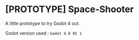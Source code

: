 # [PROTOTYPE] Space-Shooter
A little prototype to try Godot 4 out.

Godot version used : `Godot 4.0 RC 1`
